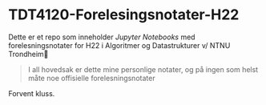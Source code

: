 # TDT4120-Forelesingsnotater-H22

Dette er et repo som inneholder *Jupyter Notebooks* med forelesningsnotater for H22 i Algoritmer og Datastrukturer v/ NTNU Trondheim📍

> I all hovedsak er dette mine personlige notater, og på ingen som helst måte noe offisielle forelesningsnotater

Forvent kluss.

